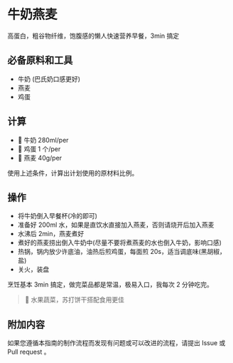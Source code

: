 # 牛奶燕麦

高蛋白，粗谷物纤维，饱腹感的懒人快速营养早餐，3min 搞定

## 必备原料和工具

* 牛奶 (巴氏奶口感更好)
* 燕麦
* 鸡蛋

## 计算

* 🥛 牛奶 280ml/per
* 🍳 鸡蛋 1 个/per
* 🍚 燕麦 40g/per

使用上述条件，计算出计划使用的原材料比例。

## 操作

* 将牛奶倒入早餐杯(冷的即可)
* 准备好 200ml 水，如果是直饮水直接加入燕麦，否则请烧开后加入燕麦
* 水沸后 2min，燕麦煮好
* 煮好的燕麦捞出倒入牛奶中(尽量不要将煮燕麦的水也倒入牛奶，影响口感)
* 热锅，锅内放少许底油，油热后煎鸡蛋，每面煎 20s，适当调底味(黑胡椒，盐)
* 关火，装盘

烹饪基本 3min 搞定，做完菜品都是常温，极易入口，我每次 2 分钟吃完。

> 🥑 水果蔬菜，苏打饼干搭配食用更佳

## 附加内容

如果您遵循本指南的制作流程而发现有问题或可以改进的流程，请提出 Issue 或 Pull request 。
